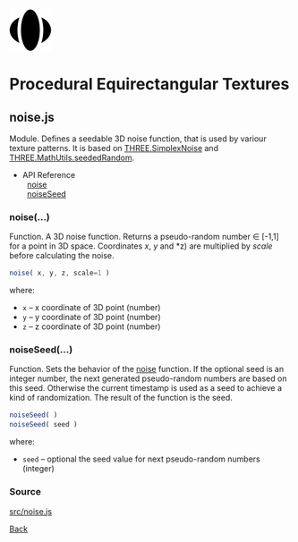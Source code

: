<img class="logo" src="../assets/logo/logo.png">


# Procedural Equirectangular Textures

## noise.js

Module. Defines a seedable 3D noise function, that is used by variour texture
patterns. It is based on [THREE.SimplexNoise](https://github.com/mrdoob/three.js/blob/master/examples/jsm/math/SimplexNoise.js)
and [THREE.MathUtils.seededRandom](https://threejs.org/docs/#api/en/math/MathUtils.seededRandom).

* API Reference<br>
&nbsp; [noise](#noise)<br>
&nbsp; [noiseSeed](#noiseseed)


### noise(...)

Function. A 3D noise function. Returns a pseudo-random number
&#x2208; [-1,1] for a point in 3D space. Coordinates *x*,
*y* and *z) are multiplied by *scale* before calculating the
noise.

```js
noise( x, y, z, scale=1 )
```

where:

* `x` &ndash; x coordinate of 3D point (number)
* `y` &ndash; y coordinate of 3D point (number)
* `z` &ndash; z coordinate of 3D point (number)




### noiseSeed(...)

Function. Sets the behavior of the [noise](#noise) function.
If the optional seed is an integer number, the next generated
pseudo-random numbers are based on this seed. Otherwise the
current timestamp is used as a seed to achieve a kind of
randomization. The result of the function is the seed.

```js
noiseSeed( )
noiseSeed( seed )
```

where:

* `seed` &ndash; optional the seed value for next pseudo-random
numbers (integer) 

		
		

### Source

[src/noise.js](https://github.com/boytchev/texture-generator/blob/main/src/noise.js)



<div class="footnote">
	<a href="#" onclick="window.history.back(); return false;">Back</a>
</div>